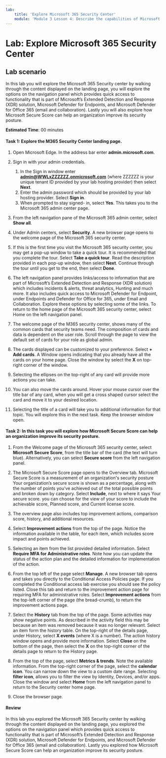 ```yaml
---
lab:
    title: 'Explore Microsoft 365 Security Center'
    module: 'Module 3 Lesson 4: Describe the capabilities of Microsoft security solutions: Describe security management capabilities of Microsoft 365'
---
```



# Lab: Explore Microsoft 365 Security Center

## Lab scenario
In this lab you will explore the Microsoft 365 Security center by walking through the content displayed on the landing page, you will explore the options on the navigation panel which provides quick access to functionality that is part of Microsoft’s Extended Detection and Response (XDR) solution, Microsoft Defender for Endpoints, and Microsoft Defender for Office 365 (email and collaboration).  Lastly you will also explore how Microsoft Secure Score can help an organization improve its security posture.


**Estimated Time**: 00 minutes

#### Task 1:  Explore the M365 Security Center landing page.

1. Open Microsoft Edge. In the address bar enter **admin.microsoft.com**.

1. Sign in with your admin credentials.
    1. In the Sign in window enter **admin@WWLxZZZZZZ.onmicrosoft.com** (where ZZZZZZ is your unique tenant ID provided by your lab hosting provider) then select **Next**.
    1. Enter the admin password which should be provided by your lab hosting provider. Select **Sign in**.
    1. When prompted to stay signed- in, select **Yes**. This takes you to the Microsoft 365 admin center page.

1. From the left navigation pane of the Microsoft 365 admin center, select **Show all**.

1. Under Admin centers, select **Security**.  A new browser page opens to the welcome page of the Microsoft 365 security center.  

1. If this is the first time you visit the Microsoft 365 security center, you may get a pop-up window to take a quick tour.  It is recommended that you complete the tour.  Select **Take a quick tour**.  Read the description provided in each pop-up window, then select **Next**. Continue through the tour until you get to the end, then select **Done**.

1. The left navigation panel provides links/access to information that are part of Microsoft’s Extended Detection and Response (XDR solution) which includes incidents & alerts, threat analytics, Hunting and much more.  It also includes quick access to Microsoft Defender for Endpoint, under Endpoints and Defender for Office for 365, under Email and Collaboration.  Explore these options by selecting some of the links.  To return to the home page of the Microsoft 365 security center, select Home on the left navigation panel.

1. The welcome page of the M365 security center, shows many of the common cards that security teams need. The composition of cards and data is dependent on the user role. Scroll through the page to view the default set of cards for your role as global admin.

1. The cards displayed can be customized to your preference.  Select **+ Add cards**. A Window opens indicating that you already have all the cards on your home page.  Close the window by select the **X** on top-right corner of the window.

1. Selecting the ellipses on the top-right of any card will provide more actions you can take.  

1. You can also move the cards around. Hover your mouse cursor over the title bar of any card,  when you will get a cross shaped cursor select the card and move it to your desired location.

1. Selecting the title of a card will take you to additional information for that topic. You will explore this in the next task.  Keep the browser window open.

#### Task 2: In this task you will explore how Microsoft Secure Score can help an organization improve its security posture.

1. From the Welcome page of the Microsoft 365 security center, select **Microsoft Secure Score**, from the title bar of the card (the text will turn blue).  Alternatively, you can select **Secure score** from the left navigation panel.

2. The Microsoft Secure Score page opens to the Overview tab.  Microsoft Secure Score is a measurement of an organization's security posture Your organization’s secure score is shown as a percentage, along with the number of points you've achieved out of the total possible points and broken down by category. Select **Include**, next to where it says Your secure score. you can choose for the view of your score to include the achievable score, Planned score, and Current license score.

3. The overview page also includes top improvement actions, comparison score, history, and additional resources.

4. Select **Improvement actions** from the top of the page.  Notice the information available in the table, for each item, which includes score impact and points achieved.  

5. Selecting an item from the list provided detailed information.  Select **Require MFA for Administrative roles**.  Note how you can update the status of the action plan and the detailed information for implementation of the action.

6. From the top left of the page select **Manage**.  A new browser tab opens and takes you directly to the Conditional Access Policies page.  If you completed the Conditional access lab exercise you should see the policy listed.  Close this tab and return to the improvement action page for requiring MFA for administrative roles. Select **Improvement actions** from the top-left corner of the page (the bread-crumb), to return the improvement actions page.

7. Select the **History** tab from the top of the page.  Some activities may show negative points.  As described in the activity field this may be because an item was removed because it was no longer relevant.  Select an item form the history table.  On the top-right of the details page, under History, select **X events** (where X is a number).  The action history window opens and provide more information.  Select **Close** on the bottom of the page, then select the **X** on the top-right corner of the details page to return to the History page.

8. From the top of the page, select **Metrics & trends**.  Note the available information.  From the top-right corner of the page, select the **calendar icon**.  You can narrow down the view to a custom date range.  Selecting **filter icon**, allows you to filter the view by Identity, Devices, and/or apps.  Close the window and select **Home** from the left navigation panel to return to the Security center home page.

9. Close the browser page.

#### Review
In this lab you explored the Microsoft 365 Security center by walking through the content displayed on the landing page, you explored the options on the navigation panel which provides quick access to functionality that is part of Microsoft’s Extended Detection and Response (XDR) solution, Microsoft Defender for Endpoints, and Microsoft Defender for Office 365 (email and collaboration).  Lastly you explored how Microsoft Secure Score can help an organization improve its security posture.
